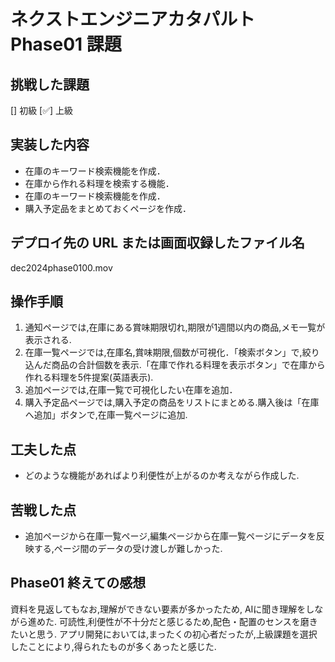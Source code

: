 # ネクストエンジニアカタパルト Phase01 課題

## 挑戦した課題

[] 初級
[✅] 上級

## 実装した内容

- 在庫のキーワード検索機能を作成．
- 在庫から作れる料理を検索する機能．
- 在庫のキーワード検索機能を作成．
- 購入予定品をまとめておくページを作成．

## デプロイ先の URL または画面収録したファイル名

dec2024phase0100.mov

## 操作手順

1. 通知ページでは,在庫にある賞味期限切れ,期限が1週間以内の商品,メモ一覧が表示される.
2. 在庫一覧ページでは,在庫名,賞味期限,個数が可視化．「検索ボタン」で,絞り込んだ商品の合計個数を表示.「在庫で作れる料理を表示ボタン」で在庫から作れる料理を5件提案(英語表示).
3. 追加ページでは,在庫一覧で可視化したい在庫を追加．
4. 購入予定品ページでは,購入予定の商品をリストにまとめる.購入後は「在庫へ追加」ボタンで,在庫一覧ページに追加.


## 工夫した点

- どのような機能があればより利便性が上がるのか考えながら作成した.

## 苦戦した点

- 追加ページから在庫一覧ページ,編集ページから在庫一覧ページにデータを反映する,ページ間のデータの受け渡しが難しかった.

## Phase01 終えての感想

資料を見返してもなお,理解ができない要素が多かったため,
AIに聞き理解をしながら進めた.
可読性,利便性が不十分だと感じるため,配色・配置のセンスを磨きたいと思う.
アプリ開発においては,まったくの初心者だったが,上級課題を選択したことにより,得られたものが多くあったと感じた.